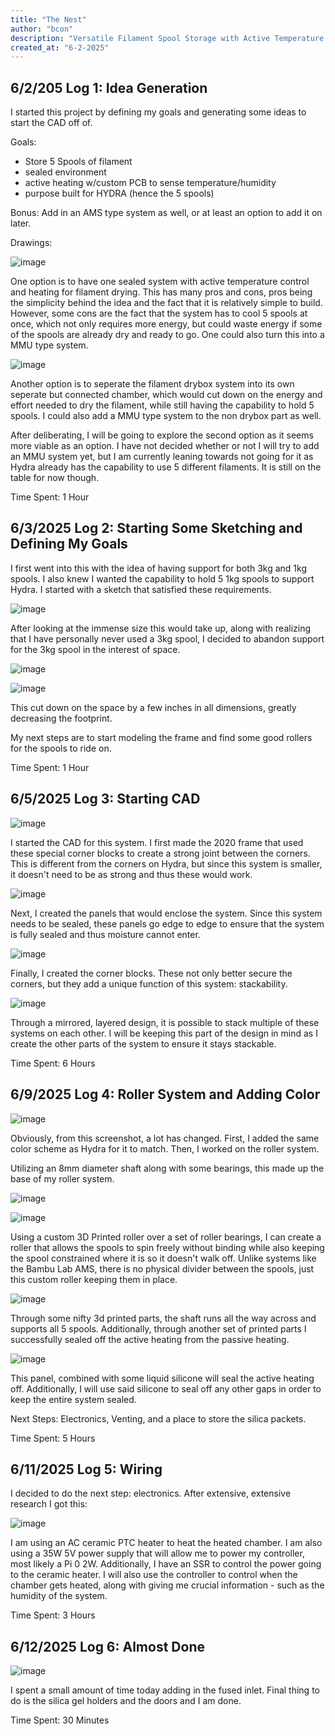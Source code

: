 ```yaml
---
title: "The Nest"
author: "bcon"
description: "Versatile Filament Spool Storage with Active Temperature Control"
created_at: "6-2-2025"
---
```


## 6/2/205 Log 1: Idea Generation

I started this project by defining my goals and generating some ideas to start the CAD off of.

Goals:
 - Store 5 Spools of filament
 - sealed environment
 - active heating w/custom PCB to sense temperature/humidity
 - purpose built for HYDRA (hence the 5 spools)

Bonus: Add in an AMS type system as well, or at least an option to add it on later. 

Drawings:

![image](https://github.com/user-attachments/assets/790134bf-b20f-4c33-8c54-a1e3bf8aee37)

One option is to have one sealed system with active temperature control and heating for filament drying. This has many pros and cons, pros being the simplicity behind the idea and the fact that it is relatively simple to build. However, some cons are the fact that the system has to cool 5 spools at once, which not only requires more energy, but could waste energy if some of the spools are already dry and ready to go. One could also turn this into a MMU type system.

![image](https://github.com/user-attachments/assets/b89acd39-42e0-43d6-9c37-ca89f397a26e)

Another option is to seperate the filament drybox system into its own seperate but connected chamber, which would cut down on the energy and effort needed to dry the filament, while still having the capability to hold 5 spools. I could also add a MMU type system to the non drybox part as well. 

After deliberating, I will be going to explore the second option as it seems more viable as an option. I have not decided whether or not I will try to add an MMU system yet, but I am currently leaning towards not going for it as Hydra already has the capability to use 5 different filaments. It is still on the table for now though. 

Time Spent: 1 Hour

## 6/3/2025 Log 2: Starting Some Sketching and Defining My Goals

I first went into this with the idea of having support for both 3kg and 1kg spools. I also knew I wanted the capability to hold 5 1kg spools to support Hydra. I started with a sketch that satisfied these requirements. 

![image](https://github.com/user-attachments/assets/8658ea86-acf1-4d56-8184-2e6cd7a57612)

After looking at the immense size this would take up, along with realizing that I have personally never used a 3kg spool, I decided to abandon support for the 3kg spool in the interest of space. 

![image](https://github.com/user-attachments/assets/6fad9689-39d5-4ea0-80ec-39b3e0158cab)

![image](https://github.com/user-attachments/assets/6cbac757-c785-420b-ab20-8a94689cd2ba)

This cut down on the space by a few inches in all dimensions, greatly decreasing the footprint. 

My next steps are to start modeling the frame and find some good rollers for the spools to ride on. 

Time Spent: 1 Hour

## 6/5/2025 Log 3: Starting CAD

![image](https://github.com/user-attachments/assets/5d9c8a02-4d4a-4d9a-a09f-b0b874dd597f)

I started the CAD for this system. I first made the 2020 frame that used these special corner blocks to create a strong joint between the corners. This is different from the corners on Hydra, but since this system is smaller, it doesn't need to be as strong and thus these would work. 

![image](https://github.com/user-attachments/assets/50be3d11-c880-43ab-93e1-5491bc759a64)

Next, I created the panels that would enclose the system. Since this system needs to be sealed, these panels go edge to edge to ensure that the system is fully sealed and thus moisture cannot enter. 

![image](https://github.com/user-attachments/assets/8e8139d0-9012-4ce7-adf4-b0901c0fbbaf)

Finally, I created the corner blocks. These not only better secure the corners, but they add a unique function of this system: stackability. 

![image](https://github.com/user-attachments/assets/16fe3c5f-1bc6-4fbc-8407-a8b2986127fb)

Through a mirrored, layered design, it is possible to stack multiple of these systems on each other. I will be keeping this part of the design in mind as I create the other parts of the system to ensure it stays stackable. 

Time Spent: 6 Hours

## 6/9/2025 Log 4: Roller System and Adding Color

![image](https://github.com/user-attachments/assets/ec11b834-8c18-4474-b8a7-d362b68ef0fb)

Obviously, from this screenshot, a lot has changed. First, I added the same color scheme as Hydra for it to match. Then, I worked on the roller system. 

Utilizing an 8mm diameter shaft along with some bearings, this made up the base of my roller system. 

![image](https://github.com/user-attachments/assets/3461575e-d592-462f-9147-7316a84e2c2d)

![image](https://github.com/user-attachments/assets/b1c7b740-bd20-4584-bf19-672012e5d484)

Using a custom 3D Printed roller over a set of roller bearings, I can create a roller that allows the spools to spin freely without binding while also keeping the spool constrained where it is so it doesn't walk off. Unlike systems like the Bambu Lab AMS, there is no physical divider between the spools, just this custom roller keeping them in place. 

![image](https://github.com/user-attachments/assets/369b418b-9a62-486b-9de4-991a9fdc9185)

Through some nifty 3d printed parts, the shaft runs all the way across and supports all 5 spools. Additionally, through another set of printed parts I successfully sealed off the active heating from the passive heating. 

![image](https://github.com/user-attachments/assets/0b94925c-7436-4ade-8a16-d45bf9874862)

This panel, combined with some liquid silicone will seal the active heating off. Additionally, I will use said silicone to seal off any other gaps in order to keep the entire system sealed. 

Next Steps: Electronics, Venting, and a place to store the silica packets. 

Time Spent: 5 Hours

## 6/11/2025 Log 5: Wiring

I decided to do the next step: electronics. After extensive, extensive research I got this: 

![image](https://github.com/user-attachments/assets/18dc0bc9-86a7-4eaf-bf35-da9f3407c855)

I am using an AC ceramic PTC heater to heat the heated chamber. I am also using a 35W 5V power supply that will allow me to power my controller, most likely a Pi 0 2W. Additionally, I have an SSR to control the power going to the ceramic heater. I will also use the controller to control when the chamber gets heated, along with giving me crucial information - such as the humidity of the system. 

Time Spent: 3 Hours

## 6/12/2025 Log 6: Almost Done

![image](https://github.com/user-attachments/assets/696d8efb-b3a0-452f-9f65-ad3f276f1c93)

I spent a small amount of time today adding in the fused inlet. Final thing to do is the silica gel holders and the doors and I am done. 

Time Spent: 30 Minutes
